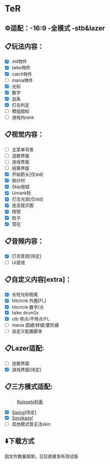 # TeR

## ⚙️适配：-16:9 -全模式 -stb&lazer

## 📋玩法内容：
- [x] std物件
- [x] taiko物件
- [x] catch物件
- [ ] mania物件
- [x] 光标
- [x] 数字
- [x] 血条
- [x] 打击判定
- [ ] 模组图标
- [ ] 游戏内rank

## 📋视觉内容：
- [ ] 主菜单背景
- [ ] 选歌界面
- [ ] 游戏界面
- [ ] 结算界面
- [x] 开始箭头[仅std]
- [x] 倒计时
- [x] Skip按钮
- [x] Unrank标
- [x] 打击光效[仅std]
- [x] 连击提示图
- [x] 按钮
- [x] 粒子
- [x] 雪花

## 📋音频内容：
- [x] 打击音效[待定]
- [ ] UI音效

## 📋自定义内容[extra]：
- [x] 长短光标拖尾
- [x] hitcircle 外圈[FL]
- [x] hitcircle 数字/点 
- [x] taiko drum2x
- [x] ctb 带点/不带点/FL
- [ ] mania 圆键/砖键/菱形键
- [ ] 自定义配置脚本

## 📋Lazer适配:
- [ ] 选歌界面
- [x] 游戏界面[待定]

## 📋三方模式适配:
>[Rulesets列表](https://rulesets.info/rulesets)
- [x] [Swing](https://github.com/EVAST9919/lazer-swing/)[待定]
- [x] [Soyokaze!](https://github.com/goodtrailer/soyokaze)
- [ ] 其他模式暂无法skin

## ⬇️下载方式
因文件数量超限，日后直接发布测试版
